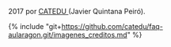 2017 por [CATEDU ](/www.catedu.es)\(Javier Quintana Peiró\).


{% include "git+https://github.com/catedu/faq-aularagon.git/imagenes_creditos.md" %}
